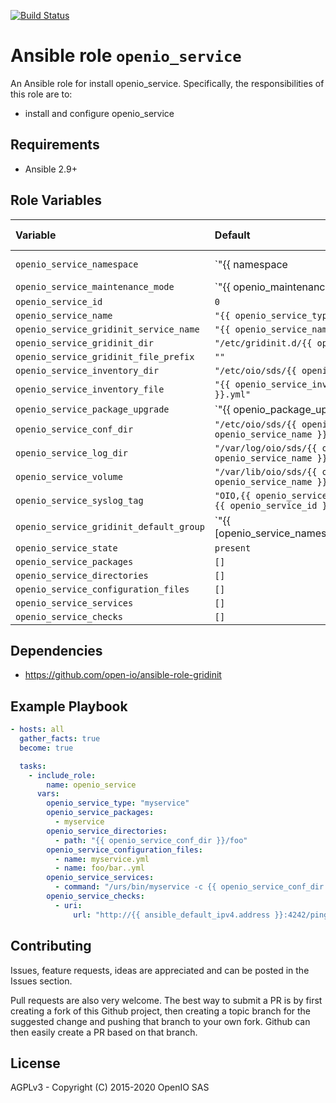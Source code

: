 [![Build Status](https://travis-ci.org/open-io/ansible-role-openio-openio_service.svg?branch=master)](https://travis-ci.org/open-io/ansible-role-openio-openio_service)
# Ansible role `openio_service`

An Ansible role for install openio_service. Specifically, the responsibilities of this role are to:

- install and configure openio_service

## Requirements

- Ansible 2.9+

## Role Variables

| Variable   | Default | Comments (type)  |
| :---       | :---    | :---             |
| `openio_service_namespace` | `"{{ namespace | default('OPENIO') }}"` | |
| `openio_service_maintenance_mode` | `"{{ openio_maintenance_mode | d(false) }}"` | |
| `openio_service_id` | `0` | |
| `openio_service_name` | `"{{ openio_service_type }}-{{ openio_service_id }}"` | |
| `openio_service_gridinit_service_name` | `"{{ openio_service_namespace }}-{{ openio_service_name }}"` | |
| `openio_service_gridinit_dir` | `"/etc/gridinit.d/{{ openio_service_namespace }}"` | |
| `openio_service_gridinit_file_prefix` | `""` | |
| `openio_service_inventory_dir` | `"/etc/oio/sds/{{ openio_service_namespace }}/inventory"` | |
| `openio_service_inventory_file` | `"{{ openio_service_inventory_dir }}/{{ openio_service_name }}.yml"` | |
| `openio_service_package_upgrade` | `"{{ openio_package_upgrade | d(false) }}"` | |
| `openio_service_conf_dir` | `"/etc/oio/sds/{{ openio_service_namespace }}/{{ openio_service_name }}"` | |
| `openio_service_log_dir` | `"/var/log/oio/sds/{{ openio_service_namespace }}/{{ openio_service_name }}"` | |
| `openio_service_volume` | `"/var/lib/oio/sds/{{ openio_service_namespace }}/{{ openio_service_name }}"` | |
| `openio_service_syslog_tag` | `"OIO,{{ openio_service_namespace }},{{ openio_service_type }},{{ openio_service_id }}"` | |
| `openio_service_gridinit_default_group` | `"{{ [openio_service_namespace,openio_service_type,openio_service_id] | join(',') }}"` | |
| `openio_service_state` | `present` | |
| `openio_service_packages` | `[]` | |
| `openio_service_directories` | `[]` | |
| `openio_service_configuration_files` | `[]` | |
| `openio_service_services` | `[]` | |
| `openio_service_checks` | `[]` | |

## Dependencies
- https://github.com/open-io/ansible-role-gridinit

## Example Playbook

```yaml
- hosts: all
  gather_facts: true
  become: true

  tasks:
    - include_role:
        name: openio_service
      vars:
        openio_service_type: "myservice"
        openio_service_packages:
          - myservice
        openio_service_directories:
          - path: "{{ openio_service_conf_dir }}/foo"
        openio_service_configuration_files:
          - name: myservice.yml
          - name: foo/bar..yml
        openio_service_services:
          - command: "/urs/bin/myservice -c {{ openio_service_conf_dir }}/myservice.yml"
        openio_service_checks:
          - uri:
              url: "http://{{ ansible_default_ipv4.address }}:4242/ping"
```

## Contributing

Issues, feature requests, ideas are appreciated and can be posted in the Issues section.

Pull requests are also very welcome.
The best way to submit a PR is by first creating a fork of this Github project, then creating a topic branch for the suggested change and pushing that branch to your own fork.
Github can then easily create a PR based on that branch.

## License
AGPLv3 - Copyright (C) 2015-2020 OpenIO SAS
